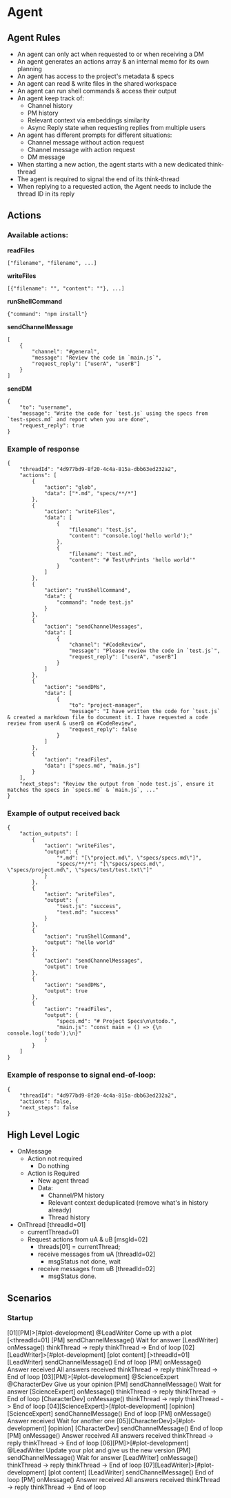 # Agent


## Agent Rules

- An agent can only act when requested to or when receiving a DM
- An agent generates an actions array & an internal memo for its own planning
- An agent has access to the project's metadata & specs
- An agent can read & write files in the shared workspace
- An agent can run shell commands & access their output
- An agent keep track of:
    - Channel history
    - PM history
    - Relevant context via embeddings similarity
    - Async Reply state when requesting replies from multiple users
- An agent has different prompts for different situations:
    - Channel message without action request
    - Channel message with action request
    - DM message
- When starting a new action, the agent starts with a new dedicated think-thread
- The agent is required to signal the end of its think-thread
- When replying to a requested action, the Agent needs to include the thread ID in its reply




## Actions

### Available actions:

**readFiles**

`["filename", "filename", ...]`

**writeFiles**

`[{"filename": "", "content": ""}, ...]`

**runShellCommand**

`{"command": "npm install"}`

**sendChannelMessage**

```
[
    {
        "channel": "#general",
        "message": "Review the code in `main.js`",
        "request_reply": ["userA", "userB"]
    }
]
```

**sendDM**

```
{
    "to": "username",
    "message": "Write the code for `test.js` using the specs from `test-specs.md` and report when you are done",
    "request_reply": true
}
```


### Example of response

```
{
    "threadId": "4d977bd9-8f20-4c4a-815a-dbb63ed232a2",
    "actions": [
        {
            "action": "glob",
            "data": ["*.md", "specs/**/*"]
        },
        {
            "action": "writeFiles",
            "data": [
                {
                    "filename": "test.js",
                    "content": "console.log('hello world');"
                },
                {
                    "filename": "test.md",
                    "content": "# Test\nPrints 'hello world'"
                }
            ]
        },
        {
            "action": "runShellCommand",
            "data": {
                "command": "node test.js"
            }
        },
        {
            "action": "sendChannelMessages",
            "data": [
                {
                    "channel": "#CodeReview",
                    "message": "Please review the code in `test.js`",
                    "request_reply": ["userA", "userB"]
                }
            ]
        },
        {
            "action": "sendDMs",
            "data": [
                {
                    "to": "project-manager",
                    "message": "I have written the code for `test.js` & created a markdown file to document it. I have requested a code review from userA & userB on #CodeReview",
                    "request_reply": false
                }
            ]
        },
        {
            "action": "readFiles",
            "data": ["specs.md", "main.js"]
        }
    ],
    "next_steps": "Review the output from `node test.js`, ensure it matches the specs in `specs.md` & `main.js`, ..."
}
```


### Example of output received back

```
{
    "action_outputs": [
        {
            "action": "writeFiles",
            "output": {
                "*.md": "[\"project.md\", \"specs/specs.md\"]",
                "specs/**/*": "[\"specs/specs.md\", \"specs/project.md\", \"specs/test/test.txt\"]"
            }
        },
        {
            "action": "writeFiles",
            "output": {
                "test.js": "success",
                "test.md": "success"
            }
        },
        {
            "action": "runShellCommand",
            "output": "hello world"
        },
        {
            "action": "sendChannelMessages",
            "output": true
        },
        {
            "action": "sendDMs",
            "output": true
        },
        {
            "action": "readFiles",
            "output": {
                "specs.md": "# Project Specs\n\ntodo.",
                "main.js": "const main = () => {\n    console.log('todo');\n}"
            }
        }
    ]
}
```

### Example of response to signal end-of-loop:

```
{
    "threadId": "4d977bd9-8f20-4c4a-815a-dbb63ed232a2",
    "actions": false,
    "next_steps": false
}
```


## High Level Logic

- OnMessage
    - Action not required
        - Do nothing
    - Action is Required
        - New agent thread
        - Data:
            - Channel/PM history
            - Relevant context deduplicated (remove what's in history already)
            - Thread history
- OnThread [threadId=01]
    - currentThread=01
    - Request actions from uA & uB [msgId=02]
        - threads[01] = currentThread;
        - receive messages from uA [threadId=02]
            - msgStatus not done, wait
        - receive messages from uB [threadId=02]
            - msgStatus done. 



## Scenarios

### Startup

[01][PM]>[#plot-development] @LeadWriter Come up with a plot [<threadId=01]
    [PM] sendChannelMessage()
        Wait for answer
    [LeadWriter] onMessage()
        thinkThread -> reply
        thinkThread -> End of loop
[02][LeadWriter]>[#plot-development] [plot content] [>threadId=01]
    [LeadWriter] sendChannelMessage()
        End of loop
    [PM] onMessage()
        Answer received
        All answers received
        thinkThread -> reply
        thinkThread -> End of loop
[03][PM]>[#plot-development] @ScienceExpert @CharacterDev Give us your opinion
    [PM] sendChannelMessage()
        Wait for answer
    [ScienceExpert] onMessage()
        thinkThread -> reply
        thinkThread -> End of loop
    [CharacterDev] onMessage()
        thinkThread -> reply
        thinkThread -> End of loop
[04][ScienceExpert]>[#plot-development] [opinion]
    [ScienceExpert] sendChannelMessage()
        End of loop
    [PM] onMessage()
        Answer received
        Wait for another one
[05][CharacterDev]>[#plot-development] [opinion]
    [CharacterDev] sendChannelMessage()
        End of loop
    [PM] onMessage()
        Answer received
        All answers received
        thinkThread -> reply
        thinkThread -> End of loop
[06][PM]>[#plot-development] @LeadWriter Update your plot and give us the new version
    [PM] sendChannelMessage()
        Wait for answer
    [LeadWriter] onMessage()
        thinkThread -> reply
        thinkThread -> End of loop
[07][LeadWriter]>[#plot-development] [plot content]
    [LeadWriter] sendChannelMessage()
        End of loop
    [PM] onMessage()
        Answer received
        All answers received
        thinkThread -> reply
        thinkThread -> End of loop